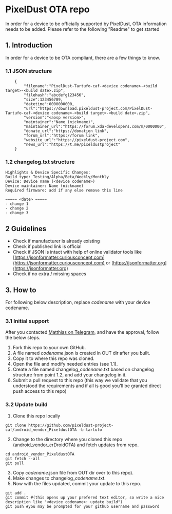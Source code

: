 # PixelDust OTA repo
In order for a device to be officially supported by PixelDust, OTA information needs to be added.
Please refer to the following "Readme" to get started

## 1. Introduction ##
In order for a device to be OTA compliant, there are a few things to know.

### 1.1 JSON structure ###
```
    {
        "filename":"PixelDust-Tartufo-caf-<device codename>-<build target>-<build date>.zip",
        "filehash":"abcdefg123456",
        "size":123456789,
        "datetime":0000000000,
        "url":"https://download.pixeldust-project.com/PixelDust-Tartufo-caf-<device codename>-<build target>-<build date>.zip",
        "version":"<aosp version>",
        "maintainer":"Name (nickname)",
        "maintainer_url":"https://forum.xda-developers.com/m/0000000",
        "donate_url":"https://donation link",
        "forum_url":"https://forum link",
        "website_url":"https://pixeldust-project.com",
        "news_url":"https://t.me/pixeldustproject"
    }
```

### 1.2 changelog.txt structure ### 
```
Highlights & Device Specific Changes:
Build type: Testing/Alpha/Beta/Weekly/Monthly
Device: Device name (<device codename>)
Device maintainer: Name (nickname)
Required firmware: add if any else remove this line

===== <date> =====
- change 1
- change 2
- change 3
```

## 2 Guidelines ##
* Check if manufacturer is already existing
* Check if published link is official
* Check if JSON is intact with help of online validator tools like [https://jsonformatter.curiousconcept.com](https://jsonformatter.curiousconcept.com) or [https://jsonformatter.org](https://jsonformatter.org)
* Check if no extra / missing spaces

## 3. How to ##
For following below description, replace *codename* with your device codename. 
### 3.1 Initial support ###
After you contacted [Matthias on Telegram](https://telegram.me/spezi77), and have the approval, follow the below steps.
1. Fork this repo to your own GitHub.
2. A file named *codename*.json is created in OUT dir after you built.
3. Copy it to where this repo was cloned.
4. Open the file and modify needed entries (see 1.1).
5. Create a file named changelog_*codename*.txt based on changelog structure from point 1.2, and add your changelog in it.
6. Submit a pull request to this repo (this way we validate that you understood the requirements and if all is good you'll be granted direct push access to this repo)

### 3.2 Update build ###
1. Clone this repo locally
```
git clone https://github.com/pixeldust-project-caf/android_vendor_PixeldustOTA -b tartufo
```
2. Change to the directory where you cloned this repo (android_vendor_crDroidOTA) and fetch updates from repo.
```
cd android_vendor_PixeldustOTA
git fetch --all
git pull
```
3. Copy *codename*.json file from OUT dir over to this repo).
4. Make changes to changelog_*codename*.txt.
5. Now with the files updated, commit your update to this repo.
```
git add .
git commit #(this opens up your prefered text editor, so write a nice description like "<device codename>: update build")
git push #you may be prompted for your github username and password
```
